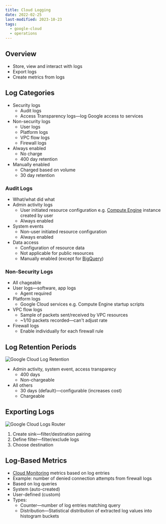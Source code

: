 ```yaml
---
title: Cloud Logging
date: 2022-02-25
last-modified: 2023-10-23
tags:
  - google-cloud
  - operations
---
```


## Overview

- Store, view and interact with logs
- Export logs
- Create metrics from logs

## Log Categories

- Security logs
	- Audit logs
	- Access Transparency logs—log Google access to services
- Non-security logs
	- User logs
	- Platform logs
	- VPC flow logs
	- Firewall logs
- Always enabled
	- No charge
	- 400 day retention
- Manually enabled
	- Charged based on volume
	- 30 day retention

### Audit Logs

- What/what did what
- Admin activity logs
	- User initiated resource configuration e.g. [Compute Engine](notes/Compute%20Engine.md) instance created by user
	- Always enabled
- System events
	- Non-user initiated resource configuration
	- Always enabled
- Data access
	- Configuration of resource data
	- Not applicable for public resources
	- Manually enabled (except for [BigQuery](notes/BigQuery.md))

### Non-Security Logs

- All chageable
- User logs—software, app logs
	- Agent required
- Platform logs
	- Google Cloud services e.g. Compute Engine startup scripts
- VPC flow logs
	- Sample of packets sent/received by VPC resources
	- ~1/10 packets recorded—can't adjust rate
- Firewall logs
	- Enable individually for each firewall rule

## Log Retention Periods

![Google Cloud Log Retention](files/google_cloud_log_retention.svg)

- Admin activity, system event, access transparecy
	- 400 days
	- Non-chargeable
- All others
	- 30 days (default)—configurable (increases cost)
	- Chargeable

## Exporting Logs

![Google Cloud Logs Router](files/google_cloud_logs_router.svg)

1. Create sink—filter/destination pairing
2. Define filter—filter/exclude logs
3. Choose destination

## Log-Based Metrics

- [Cloud Monitoring](notes/Cloud%20Monitoring.md) metrics based on log entries
- Example: number of denied connection attempts from firewall logs
- Based on log queries
- System (auto-created)
- User-defined (custom)
- Types:
	- Counter—number of log entries matching query
	- Distribution—Statistical distribution of extracted log values into histogram buckets
